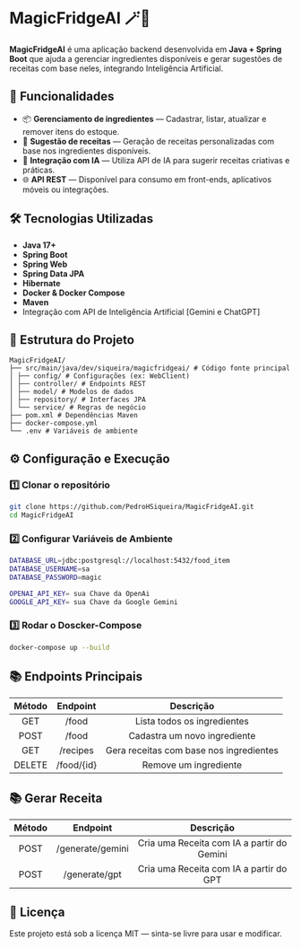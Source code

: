 # MagicFridgeAI 🪄🥗

**MagicFridgeAI** é uma aplicação backend desenvolvida em **Java + Spring Boot** que ajuda a gerenciar ingredientes disponíveis e gerar sugestões de receitas com base neles, integrando Inteligência Artificial.

## 🚀 Funcionalidades

- 📦 **Gerenciamento de ingredientes** — Cadastrar, listar, atualizar e remover itens do estoque.
- 🍳 **Sugestão de receitas** — Geração de receitas personalizadas com base nos ingredientes disponíveis.
- 🤖 **Integração com IA** — Utiliza API de IA para sugerir receitas criativas e práticas.
- 🌐 **API REST** — Disponível para consumo em front-ends, aplicativos móveis ou integrações.

## 🛠️ Tecnologias Utilizadas

- **Java 17+**
- **Spring Boot**
- **Spring Web**
- **Spring Data JPA**
- **Hibernate**
- **Docker & Docker Compose**
- **Maven**
- Integração com API de Inteligência Artificial [Gemini e ChatGPT]

## 📂 Estrutura do Projeto

```
MagicFridgeAI/
├── src/main/java/dev/siqueira/magicfridgeai/ # Código fonte principal
│ ├── config/ # Configurações (ex: WebClient)
│ ├── controller/ # Endpoints REST
│ ├── model/ # Modelos de dados
│ ├── repository/ # Interfaces JPA
│ └── service/ # Regras de negócio
├── pom.xml # Dependências Maven
├── docker-compose.yml
└── .env # Variáveis de ambiente
```


## ⚙️ Configuração e Execução

### 1️⃣ Clonar o repositório
```bash
git clone https://github.com/PedroHSiqueira/MagicFridgeAI.git
cd MagicFridgeAI
```

### 2️⃣ Configurar Variáveis de Ambiente
```bash
DATABASE_URL=jdbc:postgresql://localhost:5432/food_item
DATABASE_USERNAME=sa
DATABASE_PASSWORD=magic

OPENAI_API_KEY= sua Chave da OpenAi
GOOGLE_API_KEY= sua Chave da Google Gemini
```

### 3️⃣ Rodar o Doscker-Compose
```bash
docker-compose up --build
```

## 📚 Endpoints Principais
| Método |  Endpoint  |                Descrição                |
|:------:|:----------:|:---------------------------------------:|
| GET    | /food      | Lista todos os ingredientes             |
| POST   | /food      | Cadastra um novo ingrediente            |
| GET    | /recipes   | Gera receitas com base nos ingredientes |
| DELETE | /food/{id} | Remove um ingrediente                   |

## 📚 Gerar Receita
| Método |     Endpoint     |                  Descrição                 |
|:------:|:----------------:|:------------------------------------------:|
| POST   | /generate/gemini | Cria uma Receita com IA a partir do Gemini |
| POST   | /generate/gpt    | Cria uma Receita com IA a partir do GPT    |

## 📜 Licença

Este projeto está sob a licença MIT — sinta-se livre para usar e modificar.
